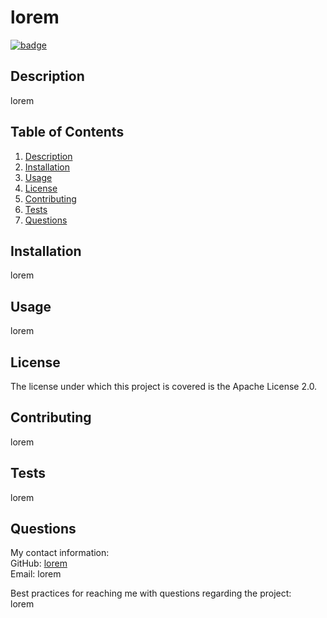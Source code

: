 # lorem

[![badge](https://img.shields.io/badge/license-Apache%202.0-brightgreen)](https://choosealicense.com/licenses/apache-2.0/)

## Description

lorem

## Table of Contents

1. [Description](#description)
2. [Installation](#installation)
3. [Usage](#usage)
4. [License](#license)
5. [Contributing](#contributing)
6. [Tests](#tests)
7. [Questions](#questions)

## Installation

lorem

## Usage

lorem

## License

The license under which this project is covered is the Apache License 2.0.

## Contributing

lorem

## Tests

lorem

## Questions

My contact information:<br/>
GitHub: [lorem](https://github.com/lorem)<br/>
Email: lorem<br/>

Best practices for reaching me with questions regarding the project:<br/>
lorem